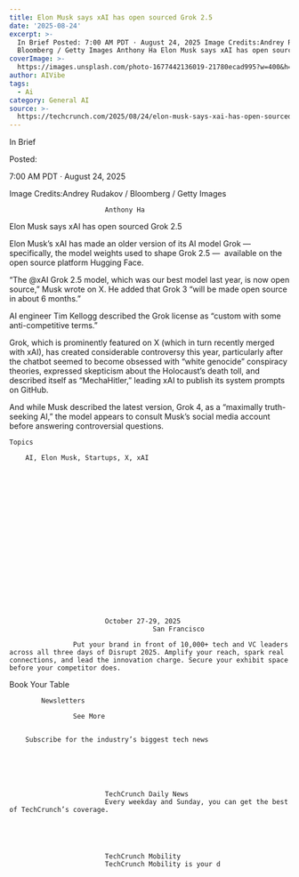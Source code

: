```yaml
---
title: Elon Musk says xAI has open sourced Grok 2.5
date: '2025-08-24'
excerpt: >-
  In Brief Posted: 7:00 AM PDT · August 24, 2025 Image Credits:Andrey Rudakov /
  Bloomberg / Getty Images Anthony Ha Elon Musk says xAI has open sourced...
coverImage: >-
  https://images.unsplash.com/photo-1677442136019-21780ecad995?w=400&h=200&fit=crop&auto=format
author: AIVibe
tags:
  - Ai
category: General AI
source: >-
  https://techcrunch.com/2025/08/24/elon-musk-says-xai-has-open-sourced-grok-2-5/
---
```

In Brief



Posted:


7:00 AM PDT · August 24, 2025



Image Credits:Andrey Rudakov / Bloomberg / Getty Images



	
		
							
											
									
					
		
							Anthony Ha
					
	



Elon Musk says xAI has open sourced Grok 2.5


Elon Musk’s xAI has made an older version of its AI model Grok — specifically, the model weights used to shape Grok 2.5 —  available on the open source platform Hugging Face.

“The @xAI Grok 2.5 model, which was our best model last year, is now open source,” Musk wrote on X. He added that Grok 3 “will be made open source in about 6 months.”


	
	




	
	



AI engineer Tim Kellogg described the Grok license as “custom with some anti-competitive terms.”

Grok, which is prominently featured on X (which in turn recently merged with xAI), has created considerable controversy this year, particularly after the chatbot seemed to become obsessed with “white genocide” conspiracy theories, expressed skepticism about the Holocaust’s death toll, and described itself as “MechaHitler,” leading xAI to publish its system prompts on GitHub.

And while Musk described the latest version, Grok 4, as a “maximally truth-seeking AI,” the model appears to consult Musk’s social media account before answering controversial questions.



	Topics
	
		AI, Elon Musk, Startups, X, xAI	









	
	






	
					
				
							October 27-29, 2025
										San Francisco
					
					Put your brand in front of 10,000+ tech and VC leaders across all three days of Disrupt 2025. Amplify your reach, spark real connections, and lead the innovation charge. Secure your exhibit space before your competitor does.
				


Book Your Table


	








	
		
			Newsletters
							
					See More
				
					
		Subscribe for the industry’s biggest tech news
	
	
		
			
									
						
							TechCrunch Daily News
							Every weekday and Sunday, you can get the best of TechCrunch’s coverage.
							
						
					
									
						
							TechCrunch Mobility
							TechCrunch Mobility is your d
